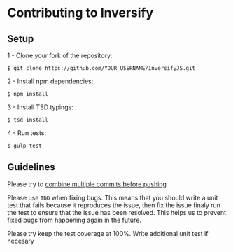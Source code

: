 # Contributing to Inversify

## Setup

1 - Clone your fork of the repository:
```
$ git clone https://github.com/YOUR_USERNAME/InversifyJS.git
```
2 - Install npm dependencies:
```
$ npm install
```
3 - Install TSD typings:
```
$ tsd install
```

4 - Run tests:
```
$ gulp test
```

## Guidelines

Please try to [combine multiple commits before pushing](http://stackoverflow.com/questions/6934752/combining-multiple-commits-before-pushing-in-git)

Please use `TDD` when fixing bugs. This means that you should write a unit test that fails because 
it reproduces the issue, then fix the issue finaly run the test to ensure that the issue has been 
resolved. This helps us to prevent fixed bugs from happening again in the future.

Please try keep the test coverage at 100%. Write additional unit test if necesary
